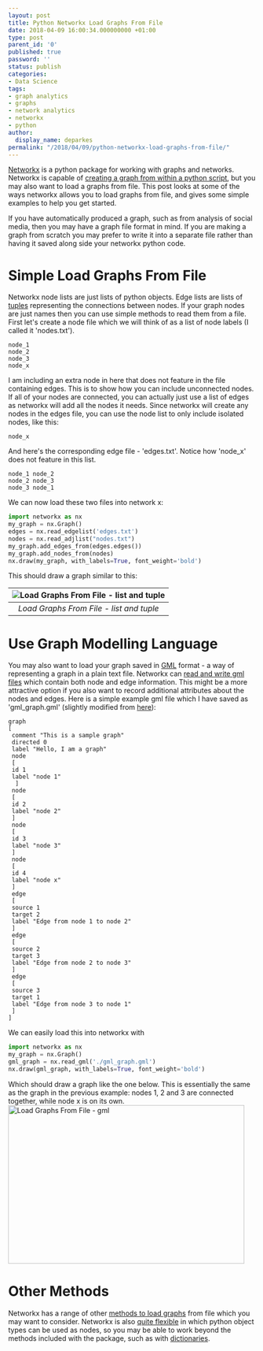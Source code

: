 ```yaml
---
layout: post
title: Python Networkx Load Graphs From File
date: 2018-04-09 16:00:34.000000000 +01:00
type: post
parent_id: '0'
published: true
password: ''
status: publish
categories:
- Data Science
tags:
- graph analytics
- graphs
- network analytics
- networkx
- python
author:
  display_name: deparkes
permalink: "/2018/04/09/python-networkx-load-graphs-from-file/"
---
```

<a href="https://networkx.github.io/documentation/latest/tutorial.html">Networkx</a> is a python package for working with graphs and networks. Networkx is capable of <a href="https://wp.me/p4DE9r-13s">creating a graph from within a python script</a>, but you may also want to load a graphs from file. This post looks at some of the ways networkx allows you to load graphs from file, and gives some simple examples to help you get started.

If you have automatically produced a graph, such as from analysis of social media, then you may have a graph file format in mind. If you are making a graph from scratch you may prefer to write it into a separate file rather than having it saved along side your networkx python code.
<h1>Simple Load Graphs From File</h1>
Networkx node lists are just lists of python objects. Edge lists are lists of <a href="https://www.tutorialspoint.com/python/python_tuples.htm">tuples</a> representing the connections between nodes. If your graph nodes are just names then you can use simple methods to read them from a file.
First let's create a node file which we will think of as a list of node labels (I called it 'nodes.txt').

```
node_1
node_2
node_3
node_x
```

I am including an extra node in here that does not feature in the file containing edges. This is to show how you can include unconnected nodes. If all of your nodes are connected, you can actually just use a list of edges as networkx will add all the nodes it needs.
Since networkx will create any nodes in the edges file, you can use the node list to only include isolated nodes, like this:

```
node_x
```

And here's the corresponding edge file - 'edges.txt'. Notice how 'node_x' does not feature in this list.

```
node_1 node_2
node_2 node_3
node_3 node_1
```

We can now load these two files into network x:

```python
import networkx as nx
my_graph = nx.Graph()
edges = nx.read_edgelist('edges.txt')
nodes = nx.read_adjlist("nodes.txt")
my_graph.add_edges_from(edges.edges())
my_graph.add_nodes_from(nodes)
nx.draw(my_graph, with_labels=True, font_weight='bold')
```

This should draw a graph similar to this:

| ![Load Graphs From File - list and tuple]({{site.baseurl}}/assets/2018/04/simple_graph_list_and_tuple.png) |
|:--:|
| *Load Graphs From File - list and tuple* |

<h1>Use Graph Modelling Language</h1>
You may also want to load your graph saved in <a href="https://en.wikipedia.org/wiki/Graph_Modelling_Language">GML</a> format - a way of representing a graph in a plain text file. Networkx can <a href="https://networkx.github.io/documentation/stable/reference/readwrite/gml.html">read and write gml files</a> which contain both node and edge information. This might be a more attractive option if you also want to record additional attributes about the nodes and edges.
Here is a simple example gml file which I have saved as 'gml_graph.gml' (slightly modified from <a href="https://en.wikipedia.org/wiki/Graph_Modelling_Language">here</a>):

```
graph
[
 comment "This is a sample graph"
 directed 0
 label "Hello, I am a graph"
 node
 [
 id 1
 label "node 1"
  ]
 node
 [
 id 2
 label "node 2"
 ]
 node
 [
 id 3
 label "node 3"
 ]
 node
 [
 id 4
 label "node x"
 ]
 edge
 [
 source 1
 target 2
 label "Edge from node 1 to node 2"
 ]
 edge
 [
 source 2
 target 3
 label "Edge from node 2 to node 3"
 ]
 edge
 [
 source 3
 target 1
 label "Edge from node 3 to node 1"
 ]
]
```

We can easily load this into networkx with

```python
import networkx as nx
my_graph = nx.Graph()
gml_graph = nx.read_gml('./gml_graph.gml')
nx.draw(gml_graph, with_labels=True, font_weight='bold')
```

Which should draw a graph like the one below. This is essentially the same as the graph in the previous example: nodes 1, 2 and 3 are connected together, while node x is on its own.
<img class="aligncenter wp-image-4073 size-full" src="{{site.baseurl}}/assets/2018/04/simple_graph_gml.png" alt="Load Graphs From File - gml" width="481" height="322">
<h1>Other Methods</h1>
Networkx has a range of other <a href="https://networkx.github.io/documentation/stable/tutorial.html">methods to load graphs</a> from file which you may want to consider. Networkx is also <a href="https://networkx.github.io/documentation/stable/tutorial.html#creating-a-graph">quite flexible</a> in which python object types can be used as nodes, so you may be able to work beyond the methods included with the package, such as with <a href="https://stackoverflow.com/questions/26665799/networkx-adding-edges-to-a-graph-from-a-dictionary-with-lists-as-values">dictionaries</a>.
